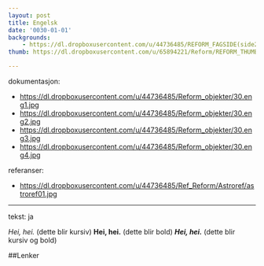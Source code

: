 ```yaml
---
layout: post
title: Engelsk
date: '0030-01-01'
backgrounds:
    - https://dl.dropboxusercontent.com/u/44736485/REFORM_FAGSIDE(side2)/30.Engelsk2m.jpg
thumb: https://dl.dropboxusercontent.com/u/65894221/Reform/REFORM_THUMBNAILS/30.Engelsk.jpg

---
```


dokumentasjon:
  - https://dl.dropboxusercontent.com/u/44736485/Reform_objekter/30.eng1.jpg
  - https://dl.dropboxusercontent.com/u/44736485/Reform_objekter/30.eng2.jpg
  - https://dl.dropboxusercontent.com/u/44736485/Reform_objekter/30.eng3.jpg
  - https://dl.dropboxusercontent.com/u/44736485/Reform_objekter/30.eng4.jpg
  


referanser:
  - https://dl.dropboxusercontent.com/u/44736485/Ref_Reform/Astroref/astroref01.jpg



---
tekst: ja

*Hei, hei.* (dette blir kursiv)
**Hei, hei.** (dette blir bold)
***Hei, hei.*** (dette blir kursiv og bold)

##Lenker
